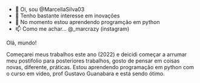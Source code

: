 - 👋 Oi, sou @MarcellaSilva03
- 👀 Tenho bastante interesse em inovações
- 🌱 No momento estou aprendendo programção em python
- 📫 Como me achar... @_marcrazy (instagram)

<!---
MarcellaSilva03/MarcellaSilva03 is a ✨ special ✨ repository because its `README.md` (this file) appears on your GitHub profile.
You can click the Preview link to take a look at your changes.
---> Olá, mundo!
Começarei meus trabalhos este ano (2022) e deicidi começar a arrumar meu postifolio para posteriores trabalhos, gosto de pensar em coisas novas, diferente, práticas.
Estou aprendendo programação em python com o curso em video, prof Gustavo Guanabara e está sendo ótimo.
